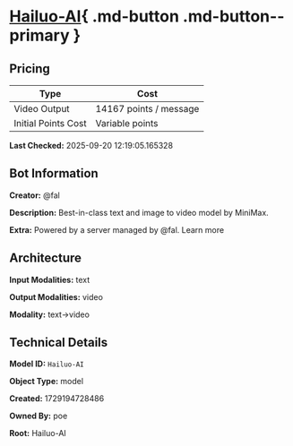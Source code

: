 # [Hailuo-AI](https://poe.com/Hailuo-AI){ .md-button .md-button--primary }

## Pricing

| Type | Cost |
|------|------|
| Video Output | 14167 points / message |
| Initial Points Cost | Variable points |

**Last Checked:** 2025-09-20 12:19:05.165328


## Bot Information

**Creator:** @fal

**Description:** Best-in-class text and image to video model by MiniMax.

**Extra:** Powered by a server managed by @fal. Learn more


## Architecture

**Input Modalities:** text

**Output Modalities:** video

**Modality:** text->video


## Technical Details

**Model ID:** `Hailuo-AI`

**Object Type:** model

**Created:** 1729194728486

**Owned By:** poe

**Root:** Hailuo-AI
